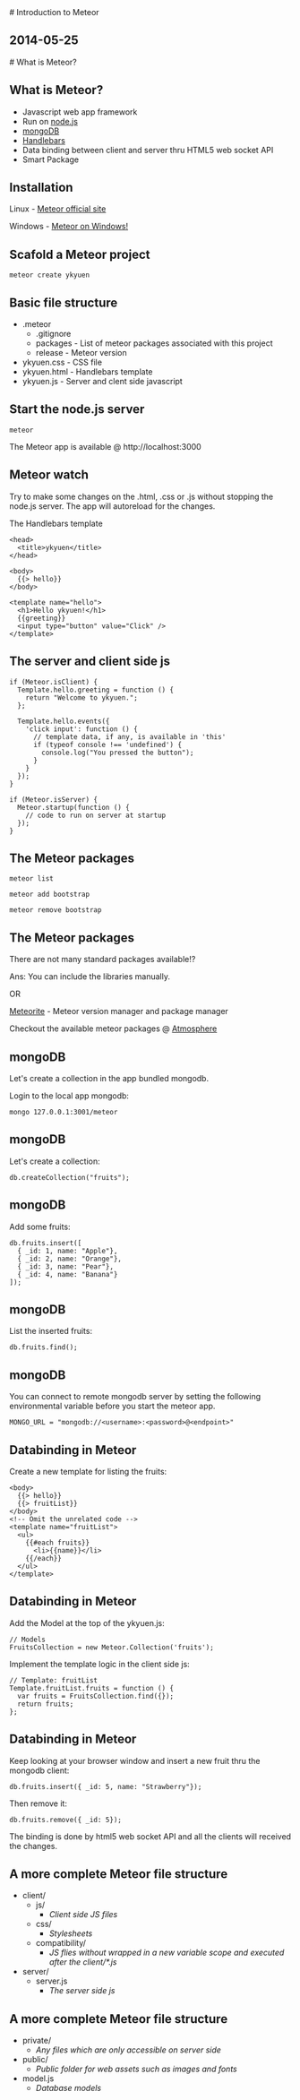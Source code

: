 <aside class="notes"></aside>
# Introduction to Meteor

## 2014-05-25



<aside class="notes"></aside>
# What is Meteor?



## What is Meteor?
<aside class="notes"></aside>

* Javascript web app framework
* Run on [node.js](http://nodejs.org/)
* [mongoDB](http://www.mongodb.org/)
* [Handlebars](http://handlebarsjs.com/)
* Data binding between client and server thru HTML5 web socket API
* Smart Package



## Installation
<aside class="notes"></aside>

Linux - [Meteor official site](https://www.meteor.com)

Windows - [Meteor on Windows!](http://win.meteor.com/)



## Scafold a Meteor project
<aside class="notes"></aside>

```
meteor create ykyuen
```



## Basic file structure
<aside class="notes"></aside>

* .meteor
  * .gitignore
  * packages - List of meteor packages associated with this project
  * release - Meteor version
* ykyuen.css - CSS file
* ykyuen.html - Handlebars template
* ykyuen.js - Server and clent side javascript



## Start the node.js server
<aside class="notes"></aside>

```
meteor
```

The Meteor app is available @ http://localhost:3000



## Meteor watch
<aside class="notes"></aside>
Try to make some changes on the .html, .css or .js without stopping the node.js server. The app will autoreload for the changes.



The Handlebars template
<aside class="notes"></aside>

```
<head>
  <title>ykyuen</title>
</head>

<body>
  {{> hello}}
</body>

<template name="hello">
  <h1>Hello ykyuen!</h1>
  {{greeting}}
  <input type="button" value="Click" />
</template>

```



## The server and client side js
<aside class="notes"></aside>

```
if (Meteor.isClient) {
  Template.hello.greeting = function () {
    return "Welcome to ykyuen.";
  };

  Template.hello.events({
    'click input': function () {
      // template data, if any, is available in 'this'
      if (typeof console !== 'undefined') {
        console.log("You pressed the button");
      }
    }
  });
}

if (Meteor.isServer) {
  Meteor.startup(function () {
    // code to run on server at startup
  });
}
```



## The Meteor packages
<aside class="notes"></aside>

```
meteor list
```

```
meteor add bootstrap
```

```
meteor remove bootstrap
```



## The Meteor packages
<aside class="notes"></aside>

There are not many standard packages available!?

Ans: You can include the libraries manually.

OR

[Meteorite](https://github.com/oortcloud/meteorite/) - Meteor version manager and package manager

Checkout the available meteor packages @ [Atmosphere](https://atmospherejs.com/)



## mongoDB
<aside class="notes"></aside>

Let's create a collection in the app bundled mongodb.

Login to the local app mongodb:
```
mongo 127.0.0.1:3001/meteor
```



## mongoDB
<aside class="notes"></aside>

Let's create a collection:
```
db.createCollection("fruits");
```



## mongoDB
<aside class="notes"></aside>

Add some fruits:
```
db.fruits.insert([
  { _id: 1, name: "Apple"},
  { _id: 2, name: "Orange"},
  { _id: 3, name: "Pear"},
  { _id: 4, name: "Banana"}
]);
```



## mongoDB
<aside class="notes"></aside>

List the inserted fruits:
```
db.fruits.find();
```



## mongoDB
<aside class="notes"></aside>

You can connect to remote mongodb server by setting the following environmental variable before you start the meteor app.
```
MONGO_URL = "mongodb://<username>:<password>@<endpoint>"
```



## Databinding in Meteor
<aside class="notes"></aside>

Create a new template for listing the fruits:
```
<body>
  {{> hello}}
  {{> fruitList}}
</body>
<!-- Omit the unrelated code -->
<template name="fruitList">
  <ul>
    {{#each fruits}}
      <li>{{name}}</li>
    {{/each}}
  </ul>
</template>
```



## Databinding in Meteor
<aside class="notes"></aside>

Add the Model at the top of the ykyuen.js:
```
// Models
FruitsCollection = new Meteor.Collection('fruits');
```

Implement the template logic in the client side js:
```
// Template: fruitList
Template.fruitList.fruits = function () {
  var fruits = FruitsCollection.find({});
  return fruits;
};
```



## Databinding in Meteor
<aside class="notes"></aside>

Keep looking at your browser window and insert a new fruit thru the mongodb client:
```
db.fruits.insert({ _id: 5, name: "Strawberry"});
```

Then remove it:
```
db.fruits.remove({ _id: 5});
```

The binding is done by html5 web socket API and all the clients will received the changes.



## A more complete Meteor file structure
<aside class="notes"></aside>

* client/
  * js/
    * _Client side JS files_
  * css/
    * _Stylesheets_
  * compatibility/
    * _JS flies without wrapped in a new variable scope and executed after the client/*.js_
* server/
  * server.js
    * _The server side js_



## A more complete Meteor file structure
<aside class="notes"></aside>

* private/
  * _Any files which are only accessible on server side_
* public/
  * _Public folder for web assets such as images and fonts_
* model.js
  * _Database models_